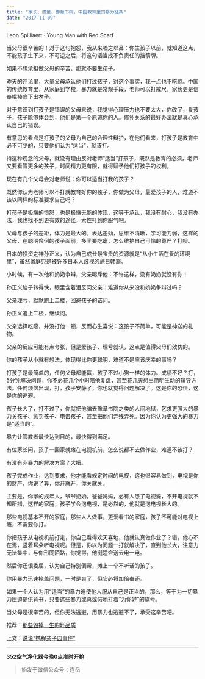 ```yaml
---
title: "家长、虐童、豫章书院，中国教育里的暴力链条"
date: "2017-11-09"
---
```


Leon Spilliaert · Young Man with Red Scarf

当父母很辛苦的！对于这句抱怨，我从来嗤之以鼻：你生孩子以前，就知道这点，不能孩子生下来，不可逆之后，将这句话当成不负责任的挡箭牌。  

如果不想承担做父母的辛苦，那就不要生孩子。

昨天的评论里，大量父母承认他们打过孩子，对这个事实，我一点也不吃惊。中国的传统教育里，从家庭到学校，暴力就是常规手段，老师可以打戒尺，家长更是信奉棍棒底下出孝子。

对于意识到打孩子是错误的父母来说，我觉得心理压力也不要太大，你改了，爱孩子，孩子能够体会到，他们是第一个原谅你的人。修补关系的最好办法就是真心承认自己的错误。

有意思的看点是打孩子的父母为自己的合理性辩护，在他们看来，打孩子是教育中必不可少的，只要他们认为“适当”，就该打。 

持这种观念的父母，就没有理由反对老师“适当”打孩子，既然是教育的必须，老师又要看管更多的孩子，时间精力更有限，就得赋予他们打孩子的权利。

现在有几个父母会对老师说：你可以适当打我的孩子？

既然你认为老师可以不打就教育好你的孩子，你做为父母，最爱孩子的人，难道不该以同样的标准要求自己吗？

打孩子是极端的愤怒，也是极端无能的体现，这等于承认，我没有耐心，我没有办法，我也找不到更有效的途径，索性打到你服气吧。

父母与孩子的差距，体力是最大的。表达差劲，思维不清晰，学习能力弱，这样的父母，在聪明伶俐的孩子面前，多半要吃瘪，怎么维护自己可怜的尊严？打呗。

日本的投资之神孙正义，认为自己成长最宝贵的资源就是“从小生活在爱的环境里”，虽然家庭只是被许多日本人歧视的旅日韩裔。

小时候，有一次他和奶奶争辩，父亲喝斥他：不许这样，没有奶奶就没有你！

孙正义脑子转得快，眼里含着泪反问父亲：难道你从来没和奶奶争辩过吗？

父亲理亏，默默跑上二楼，回避孩子的诘问。

孙正义追上二楼，继续问。

父亲选择吃瘪，并没打他一顿，反而心生喜悦：这孩子不简单，可能是神送的礼物。

父亲的反应可能有点夸张，但是爱孩子、理亏就认，这点是值得父母们效仿的。

你的孩子从小就有想法，体现得比你更聪明，难道不是应该庆幸的事吗？

打孩子是最简单的，任何父母都能赢，孩子不过小狗一样的体力。成绩不好？打，5分钟解决问题，你不必花几个小时陪他复盘，甚至花几天想出简明生动的辅导方法。任何烦恼出现，打，孩子安静了，你也就觉得问题解决了。这是你的恐惧，这是你的逃避。

孩子长大了，打不过了，你就把他骗去豫章书院之类的人间地狱，乞求更强大的暴力关孩子、惩罚孩子、电击孩子，甚至把他们弄残弄死。因为你认为更强大的暴力是“适当的”。

暴力让管教者最快达到目的，最快得到满足。

有位家长问，孩子一回家就瘫在电视机前，怎么说都不去做作业，难道不该打？ 

有没有非暴力的解决方案？大把。

孩子完成作业，达到要求，他才能看规定时间的电视，这也很容易做到，电视是你的财产，你说了算，你开就开，你关就关。

主要是，你家的成年人，爷爷奶奶，爸爸妈妈，必有人患了电视瘾，不开电视就不知所措，这样的家庭，孩子学会泡电视，是必然的，他就是泡电视长大的。

那些电视基本不开的家庭，那些人人做事，更爱看书的家庭，孩子不可能对电视上瘾，不需要你打。

你把孩子从电视机前打走，你自己看得欢天喜地，他就认真做作业了？错，他心不在焉，竖着耳朵听电视呢。但是，你以为问题一打就解决了，直到他长大，注意力无法集中，与你形同陌路，你觉得，他挺适合送去电一电。

然后你还很委屈，认为自己特别倒霉，摊上一个不听话的孩子。

你用暴力迅速掩盖问题，一时是爽了，但它必将加倍奉还。

如果一个人认为用“适当”的暴力迫使他人服从自己是正当的，那么，等于为一切暴力压迫提供背书，只要这些暴力或真或假地打着“为你好”的旗号。

当父母是很辛苦的，但你无法逃避，用暴力也逃避不了，承受这辛苦吧。

推荐：[那些毁掉一生的坏品质](http://mp.weixin.qq.com/s?__biz=MjM5NDU0Mjk2MQ==&mid=2651623729&idx=1&sn=e07db8c67b018606c9cc0d0dd03c7e82&chksm=bd7e152f8a099c39bbd5f9870eb32bddb181b41af6ca26b1afe20ca3645fec44a4d73442b842&scene=21#wechat_redirect)

上文：[说说“携程亲子园事件”](http://mp.weixin.qq.com/s?__biz=MjM5NDU0Mjk2MQ==&mid=2651623789&idx=1&sn=ed8b9f6b36c33290cffaed4fd8c6abe3&chksm=bd7e15738a099c657e2c9c78a655d22b66385e42c0f051c3382583370eec83dc28714e15bc33&scene=21#wechat_redirect)

* * *

  **352空气净化器今晚0点准时开抢**

> 始发于微信公众号：连岳
